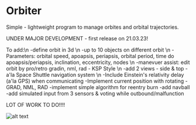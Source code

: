 # Orbiter
Simple - lightweight program to manage orbites and orbital trajectories.

UNDER MAJOR DEVELOPMENT - first release on 21.03.23!



To add:\n
-define orbit in 3d \n
-up to 10 objects on different orbit \n 
-Parameters: orbital speed, apoapsis, periapsis, orbital period, time do apoapsis/periapsis, inclination, eccentricity, nodes \n 
-manevuer assist: edit orbit by pro/retro gradin, nml, rad - KSP Style \n 
-add 2 views - side & top - a'la Space Shuttle navigation system \n 
-Include Einstein's relativity delay (a'la GPS) when communicating
-Implement current position with rotating - GRAD, NML, RAD
-implement simple algorithm for reentry burn
-add navball
-add simulated input from 3 sensors & voting while outbound/malfunction

LOT OF WORK TO DO!!!!

![alt text](https://user-images.githubusercontent.com/127039319/226501465-16664429-578d-4acc-ac39-a027a1e354b7.jpg)
